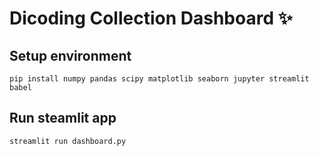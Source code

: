 # Dicoding Collection Dashboard ✨

## Setup environment
```
pip install numpy pandas scipy matplotlib seaborn jupyter streamlit babel
```

## Run steamlit app
```
streamlit run dashboard.py
```
